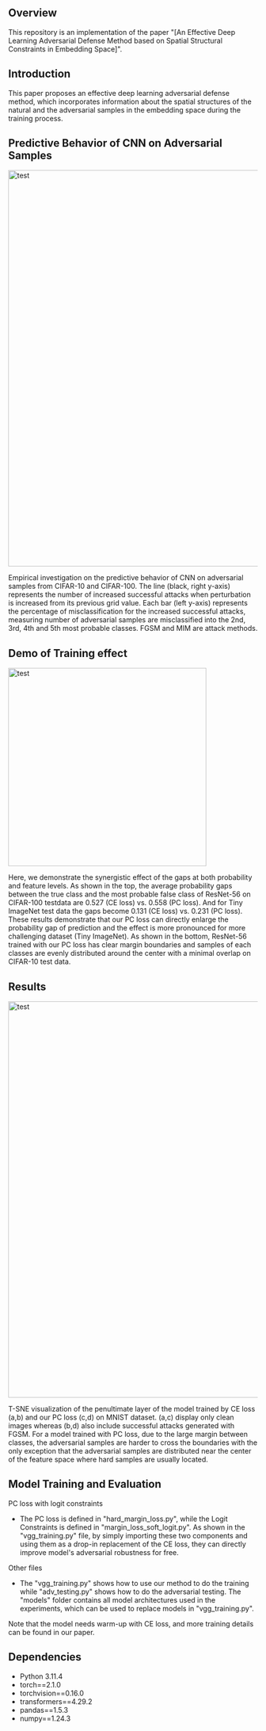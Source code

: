 Overview
----
This repository is an implementation of the paper "[An Effective Deep Learning Adversarial Defense Method based on Spatial Structural Constraints in Embedding Space]".

Introduction
----
This paper proposes an effective deep learning adversarial defense method, which incorporates information about the spatial structures of the natural and the adversarial samples in the embedding space during the training process.


Predictive Behavior of CNN on Adversarial Samples
----
<p><img src="Figures/Motivation.PNG" alt="test" width="800"></p

Empirical investigation on the predictive behavior of CNN on adversarial samples from CIFAR-10 and CIFAR-100. The line (black, right y-axis) represents the number of increased successful attacks when perturbation is increased from its previous grid value. Each bar (left y-axis) represents the percentage of misclassification for the increased successful attacks, measuring number of adversarial samples are misclassified into the 2nd, 3rd, 4th and 5th most probable classes. FGSM and MIM are attack methods.
      

Demo of Training effect
----
<p><img src="Figures/Effect.PNG" alt="test" width="400"></p>

Here, we demonstrate the synergistic effect of the gaps at both probability and feature levels. As shown in the top, the average probability gaps between the true class and the most probable false class of ResNet-56 on CIFAR-100 testdata are 0.527 (CE loss) vs. 0.558 (PC loss). And for Tiny ImageNet test data the gaps become 0.131 (CE loss) vs. 0.231 (PC loss). These results demonstrate that our PC loss can directly enlarge the probability gap of prediction and the effect is more pronounced for more challenging dataset (Tiny ImageNet). As shown in the bottom, ResNet-56 trained with our PC loss has clear margin boundaries and samples of each classes are evenly distributed around the center with a minimal overlap on CIFAR-10 test data.


Results
----
<p><img src="Figures/MNIST.PNG" alt="test" width="800"></p>

T-SNE visualization of the penultimate layer of the model trained by CE loss (a,b) and our PC loss (c,d) on MNIST dataset. (a,c) display only clean images whereas (b,d) also include successful attacks generated with FGSM.
For a model trained with PC loss, due to the large margin between classes, the adversarial samples are harder to cross the boundaries with the only exception that the adversarial samples are distributed near the center of the feature space where hard samples are usually located.


Model Training and Evaluation
----

PC loss with logit constraints
* The PC loss is defined in "hard_margin_loss.py", while the Logit Constraints is defined in "margin_loss_soft_logit.py". As shown in the "vgg_training.py" file, by simply importing these two components and using them as a drop-in replacement of the CE loss, they can directly improve model's adversarial robustness for free. 

Other files
* The "vgg_training.py" shows how to use our method to do the training while "adv_testing.py" shows how to do the adversarial testing. The "models" folder contains all model architectures used in the experiments, which can be used to replace models in "vgg_training.py".

Note that the model needs warm-up with CE loss, and more training details can be found in our paper.


Dependencies
-----
* Python 3.11.4
* torch==2.1.0
* torchvision==0.16.0
* transformers==4.29.2
* pandas==1.5.3
* numpy==1.24.3
